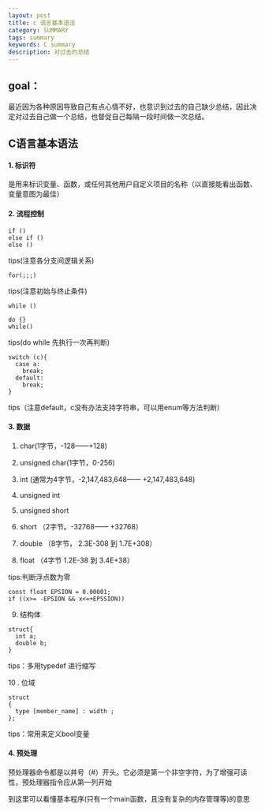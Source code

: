 ```yaml
---
layout: post
title: c 语言基本语法
category: SUMMARY
tags: summary
keywords: C summary
description: 对过去的总结
---
```


## goal：
最近因为各种原因导致自己有点心情不好，也意识到过去的自己缺少总结，因此决定对过去自己做一个总结，也督促自己每隔一段时间做一次总结。

## C语言基本语法

#### 1. 标识符
是用来标识变量、函数，或任何其他用户自定义项目的名称（以直接能看出函数、变量意图为最佳）

#### 2. 流程控制
```
if ()
else if ()
else ()
```
tips(注意各分支间逻辑关系)

```
for(;;;)
```
tips(注意初始与终止条件)

```
while ()

do {}
while()
```
tips(do while 先执行一次再判断)

```
switch (c){
  case a:
	break;
  default:
	break;
}
```
tips（注意default，c没有办法支持字符串，可以用enum等方法判断）

#### 3. 数据
1. char(1字节，-128——+128)

2. unsigned char(1字节，0-256)

3. int (通常为4字节，-2,147,483,648—— +2,147,483,648)

4. unsigned int

5. unsigned short 

6. short  （2字节。-32768—— +32768）

7. double  （8字节， 2.3E-308 到 1.7E+308）

8. float （4字节 1.2E-38 到 3.4E+38）

tips:判断浮点数为零
```
const float EPSION = 0.00001;
if ((x>= -EPSION && x<=+EPSSION))
```

9. 结构体

```
struct{
  int a;
  double b;
}
```
tips：多用typedef 进行缩写

10 . 位域

```
struct
{
  type [member_name] : width ;
};
```
tips：常用来定义bool变量

#### 4. 预处理

预处理器命令都是以井号（#）开头。它必须是第一个非空字符，为了增强可读性，预处理器指令应从第一列开始
 
 到这里可以看懂基本程序(只有一个main函数，且没有复杂的内存管理等)的意思
